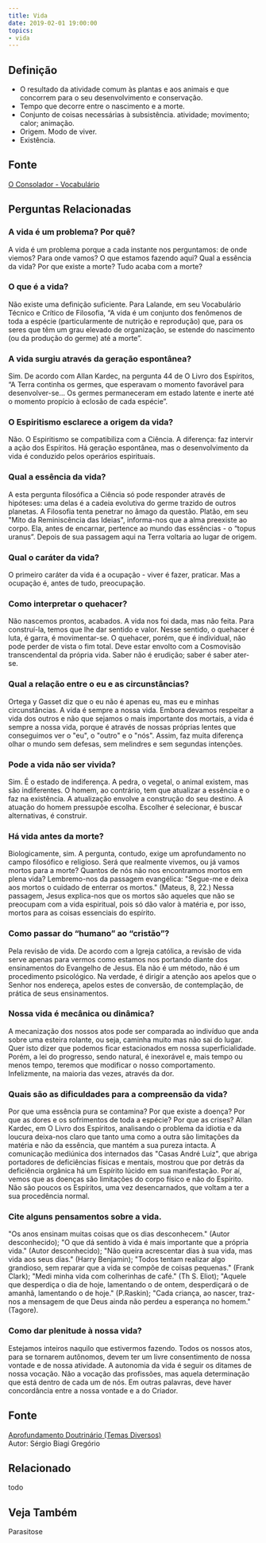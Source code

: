 ```yaml
---
title: Vida
date: 2019-02-01 19:00:00
topics:
- vida
---
```


## Definição
* O resultado da atividade comum às plantas e aos animais e que concorrem para o seu desenvolvimento e conservação. 
* Tempo que decorre entre o nascimento e a morte. 
* Conjunto de coisas necessárias à subsistência. atividade; movimento; calor; animação. 
* Origem. Modo de viver. 
* Existência. 

## Fonte
[O Consolador - Vocabulário](http://www.oconsolador.com.br/linkfixo/vocabulario/principal.html)

## Perguntas Relacionadas

### A vida é um problema? Por quê?
A vida é um problema porque a cada instante nos perguntamos: de onde
viemos? Para onde vamos? O que estamos fazendo aqui? Qual a essência da
vida? Por que existe a morte? Tudo acaba com a morte?
### O que é a vida?
Não existe uma definição suficiente. Para Lalande, em seu Vocabulário
Técnico e Crítico de Filosofia, “A vida é um conjunto dos fenômenos de
toda a espécie (particularmente de nutrição e reprodução) que, para os
seres que têm um grau elevado de organização, se estende do nascimento
(ou da produção do germe) até a morte”.

### A vida surgiu através da geração espontânea?
Sim. De acordo com Allan Kardec, na pergunta 44 de O Livro dos
Espíritos, “A Terra continha os germes, que esperavam o momento
favorável para desenvolver-se... Os germes permaneceram em estado
latente e inerte até o momento propício à eclosão de cada espécie”.

### O Espiritismo esclarece a origem da vida?
Não. O Espiritismo se compatibiliza com a Ciência. A diferença: faz
intervir a ação dos Espíritos. Há geração espontânea, mas o
desenvolvimento da vida é conduzido pelos operários espirituais.

### Qual a essência da vida?
A esta pergunta filosófica a Ciência só pode responder através de
hipóteses: uma delas é a cadeia evolutiva do germe trazido de outros
planetas. A Filosofia tenta penetrar no âmago da questão. Platão, em seu
"Mito da Reminiscência das Ideias", informa-nos que a alma preexiste ao
corpo. Ela, antes de encarnar, pertence ao mundo das essências - o
“topus uranus”. Depois de sua passagem aqui na Terra voltaria ao lugar
de origem.

### Qual o caráter da vida?
O primeiro caráter da vida é a ocupação - viver é fazer, praticar.
Mas a ocupação é, antes de tudo, preocupação.

### Como interpretar o quehacer?
Não nascemos prontos, acabados. A vida nos foi dada, mas não feita. Para
construí-la, temos que lhe dar sentido e valor. Nesse sentido, o
quehacer é luta, é garra, é movimentar-se. O quehacer, porém,
que é individual, não pode perder de vista o fim total. Deve estar
envolto com a Cosmovisão transcendental da própria vida. Saber não é
erudição; saber é saber ater-se.

### Qual a relação entre o eu e as circunstâncias?
Ortega y Gasset diz que o eu não é apenas eu, mas eu e minhas
circunstâncias. A vida é sempre a nossa vida. Embora devamos
respeitar a vida dos outros e não que sejamos o mais importante dos
mortais, a vida é sempre a nossa vida, porque é através de nossas
próprias lentes que conseguimos ver o "eu", o "outro" e o
"nós". Assim, faz muita diferença olhar o mundo sem defesas, sem
melindres e sem segundas intenções.

### Pode a vida não ser vivida?
Sim. É o estado de indiferença. A pedra, o vegetal, o animal
existem, mas são indiferentes. O homem, ao contrário, tem que
atualizar a essência e o faz na existência. A atualização
envolve a construção do seu destino. A atuação do homem pressupõe
escolha. Escolher é selecionar, é buscar alternativas, é construir.

### Há vida antes da morte?
Biologicamente, sim. A pergunta, contudo, exige um aprofundamento no
campo filosófico e religioso. Será que realmente vivemos, ou já vamos
mortos para a morte? Quantos de nós não nos encontramos mortos em plena
vida? Lembremo-nos da passagem evangélica: "Segue-me e deixa aos mortos
o cuidado de enterrar os mortos." (Mateus, 8, 22.) Nessa passagem, Jesus
explica-nos que os mortos são aqueles que não se preocupam com a vida
espiritual, pois só dão valor à matéria e, por isso, mortos para as
coisas essenciais do espírito.

### Como passar do “humano” ao “cristão”?
Pela revisão de vida. De acordo com a Igreja católica, a revisão de vida
serve apenas para vermos como estamos nos portando diante dos
ensinamentos do Evangelho de Jesus. Ela não é um método, não é um
procedimento psicológico. Na verdade, é dirigir a atenção aos apelos que
o Senhor nos endereça, apelos estes de conversão, de contemplação, de
prática de seus ensinamentos.

### Nossa vida é mecânica ou dinâmica?
A mecanização dos nossos atos pode ser comparada ao indivíduo que anda
sobre uma esteira rolante, ou seja, caminha muito mas não sai do lugar.
Quer isto dizer que podemos ficar estacionados em nossa
superficialidade. Porém, a lei do progresso, sendo natural, é inexorável
e, mais tempo ou menos tempo, teremos que modificar o nosso
comportamento. Infelizmente, na maioria das vezes, através da dor.

### Quais são as dificuldades para a compreensão da vida?
Por que uma essência pura se contamina? Por que existe a doença? Por que
as dores e os sofrimentos de toda a espécie? Por que as crises? Allan
Kardec, em O Livro dos Espíritos, analisando o problema da idiotia
e da loucura deixa-nos claro que tanto uma como a outra são
limitações da matéria e não da essência, que mantém a sua pureza
intacta. A comunicação mediúnica dos internados das "Casas André Luiz",
que abriga portadores de deficiências físicas e mentais, mostrou que por
detrás da deficiência orgânica há um Espírito lúcido em sua
manifestação. Por aí, vemos que as doenças são limitações do corpo
físico e não do Espírito. Não são poucos os Espíritos, uma vez
desencarnados, que voltam a ter a sua procedência normal.

### Cite alguns pensamentos sobre a vida.

"Os anos ensinam muitas coisas que os dias desconhecem." (Autor
desconhecido); "O que dá sentido à vida é mais importante que a própria
vida." (Autor desconhecido); "Não queira acrescentar dias à sua vida,
mas vida aos seus dias." (Harry Benjamin); "Todos tentam realizar algo
grandioso, sem reparar que a vida se compõe de coisas pequenas." (Frank
Clark); "Medi minha vida com colherinhas de café." (Th S. Eliot);
"Aquele que desperdiça o dia de hoje, lamentando o de ontem,
desperdiçará o de amanhã, lamentando o de hoje." (P.Raskin); "Cada
criança, ao nascer, traz-nos a mensagem de que Deus ainda não perdeu a
esperança no homem." (Tagore).

### Como dar plenitude à nossa vida?
Estejamos inteiros naquilo que estivermos fazendo. Todos os nossos atos,
para se tornarem autônomos, devem ter um livre consentimento de nossa
vontade e de nossa atividade. A autonomia da vida é seguir os ditames de
nossa vocação. Não a vocação das profissões, mas aquela determinação que
está dentro de cada um de nós. Em outras palavras, deve haver
concordância entre a nossa vontade e a do Criador.

## Fonte
[Aprofundamento Doutrinário (Temas Diversos)](https://sites.google.com/view/aprofundamentodoutrinario/vida)  
Autor: Sérgio Biagi Gregório

## Relacionado
todo

## Veja Também
Parasitose
